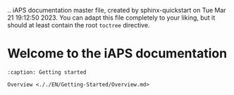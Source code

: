 .. iAPS documentation master file, created by
   sphinx-quickstart on Tue Mar 21 19:12:50 2023.
   You can adapt this file completely to your liking, but it should at least
   contain the root `toctree` directive.

# Welcome to the iAPS documentation

```{toctree}
:caption: Getting started

Overview <././EN/Getting-Started/Overview.md>

```


